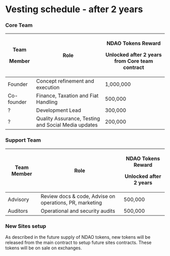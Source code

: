 # Vesting schedule - after 2 years

### Core Team



| <p>Team</p><p>Member</p> | Role                                                | <p>NDAO Tokens Reward</p><p>Unlocked after 2 years from Core team contract</p> |
| ------------------------ | --------------------------------------------------- | ------------------------------------------------------------------------------ |
| Founder                  | Concept refinement and execution                    | 1,000,000                                                                      |
| Co-founder               | Finance,  Taxation and Fiat Handling                | 500,000                                                                        |
| ?                        | Development Lead                                    | 300,000                                                                        |
| ?                        | Quality Assurance, Testing and Social Media updates | 200,000                                                                        |

### Support Team



| Team Member | Role                                                    | <p>NDAO Tokens Reward</p><p>Unlocked after 2 years</p> |
| ----------- | ------------------------------------------------------- | ------------------------------------------------------ |
| Advisory    | Review docs & code, Advise on operations, PR, marketing | 500,000                                                |
| Auditors    | Operational and security audits                         | 500,000                                                |

### New Sites setup

As described in the future supply of NDAO tokens, new tokens will be released from the main contract to setup future sites contracts. These tokens will be on sale on exchanges.&#x20;
